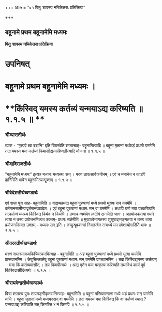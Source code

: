 +++
title = "०५ पितुः शापस्य नचिकेतसः प्रतिक्रिया"

+++


## बहूनामे प्रथम बहूनामेमि मध्यमः

**पितुः शापस्य नचिकेतसः प्रतिक्रिया**

# **उपनिषत्**

# **बहूनामे प्रथम बहूनामेमि मध्यमः ।**

# **किंस्विद् यमस्य कर्तव्यं यन्मयाऽद्य करिष्यति ॥ १.१.५ ॥ **

### **श्रीव्यासतीर्थः**

व्यास - “मृत्यवे त्वा ददानि” इति म्रियस्वेति शप्तश्चाह- बहूनामित्यादि ॥ बहूनां मृतानां मध्येऽहं प्रथमो यममेमि तदा यमस्य मया कर्तव्यं किमासीद्यत्करिष्यतीत्यादि योजना ॥ १.१.५ ॥

### **श्रीवादिराजतीर्थः**

"बहूनामेमि मध्यमः” इत्यत्र मध्यमः मध्यस्थः सन् । मरणं तावत्सार्वजनीनम् । एवं च ममानेन न काऽपि हानिरिति भावेन बहूनामित्याद्युक्तम् ॥ १.१.५ ॥

### **श्रीवेदेशतीर्थखण्डार्थः**

एवं शप्तः पुत्र आह- बहूनामिति ॥ यद्यप्यहमद्य बहूनां पुरुषाणां मध्ये प्रथमो मुख्यः सन् यममेमि । वर्तमानसामीप्याद्वर्तमानव्यपदेशः । एवं बहूनां पुरुषाणां मध्यमः सन् वा यममेमि । तथापि यमो मया यत्करिष्यति तत्कर्तव्यं यमस्य किंस्वित् किमेव न किमपि । तथाच व्यर्थमेव त्वदीयं दानमिति भावः । अप्रयोजकतया गमने त्वया न तस्य प्रयोजनमित्यत उक्तम्- प्रथमः सन्नेमीति ॥ मुख्यत्वेनागतस्य शुश्रूषाद्यनङ्गतया न तस्य त्वया प्रयोजनमित्यत उक्तम् - मध्यमः सन् इति । तच्छुश्रूषकाणां नियतत्वेन तन्मध्ये मम प्रवेशायोगादिति भावः ॥ १.१.५ ।

### **श्रीवरदतीर्थखण्डार्थः**

मरणं नामास्माकमकिञ्चित्करमित्याह - बहूनामिति ॥ अहं बहूनां पुरुषाणां मध्ये प्रथमो भूत्वा यममेमि प्राप्तवानस्मि । केषुचित्कालेषु बहूनां पुरुषाणां मध्यमः सन् यममेमि प्राप्तवानस्मि । तदा किंस्विद्यमस्य कर्तव्यम् । मया किं कर्तव्यमासीत् । तन्न किमपीत्यर्थः । अद्य मृतेन मया यत्कृत्यं करिष्यति तथाविधं कार्यं पूर्वं किंस्विदासीदित्यर्थः ॥ १.१.५ ॥

### **श्रीराघवेन्द्रतीर्थखण्डार्थः**

पित्रा शप्तश्च पुत्रः शापमङ्गीकृतवानित्याह- बहूनामिति ॥ बहूनां मरिष्यमाणानां मध्ये अहं प्रथमः सन् यममेमि यामि । बहूनां मृतानां मध्ये मध्यमस्सन् वा यममेमि । तदा यमस्य मया किंस्वित् किं वा कर्तव्यं स्यात् ? यन्मयाऽद्य करिष्यति तत् किमस्ति ? न किमपि ॥ १.१.५ ॥

